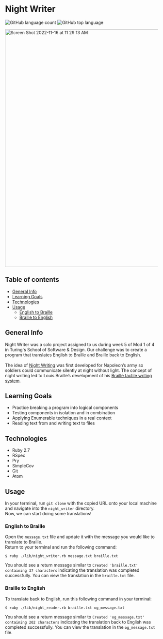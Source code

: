 # Night Writer

![GitHub language count](https://img.shields.io/github/languages/count/naomiyocum/night_writer)
![GitHub top language](https://img.shields.io/github/languages/top/naomiyocum/night_writer?color=yellow)

<img width="780" alt="Screen Shot 2022-11-16 at 11 29 13 AM" src="https://user-images.githubusercontent.com/102825498/202263350-67eaf0ef-d584-49fd-a75a-6ba80c763acc.png">

## Table of contents
* [General Info](#general-info)
* [Learning Goals](#learning-goals)
* [Technologies](#technologies)
* [Usage](#usage)
  * [English to Braille](#english-to-braille)
  * [Braille to English](#braille-to-english)

## General Info
Night Writer was a solo project assigned to us during week 5 of Mod 1 of 4 in Turing's School of Software & Design.
Our challenge was to create a program that translates English to Braille and Braille back to English.<br><br>
The idea of [Night Writing](https://en.wikipedia.org/wiki/Night_writing) was first developed for Napoleon’s army so soldiers could communicate silently at night without light.
The concept of night writing led to Louis Braille’s development of his [Braille tactile writing system](https://en.wikipedia.org/wiki/Braille).


## Learning Goals
* Practice breaking a program into logical components
* Testing components in isolation and in combination
* Applying Enumerable techniques in a real context
* Reading text from and writing text to files

## Technologies
* Ruby 2.7
* RSpec
* Pry
* SimpleCov
* Git
* Atom

## Usage
In your terminal, run `git clone` with the copied URL onto your local machine and navigate into the `night_writer` directory.<br>
Now, we can start doing some translations!

### English to Braille
Open the `message.txt` file and update it with the message you would like to translate to Braille.<br>Return to your terminal and run the following command:
```
$ ruby ./lib/night_writer.rb message.txt braille.txt
```
You should see a return message similar to `Created 'braille.txt' containing 37 characters` indicating the translation was completed successfully.
You can view the translation in the `braille.txt` file.

### Braille to English
To translate back to English, run this following command in your terminal:
```
$ ruby ./lib/night_reader.rb braille.txt og_message.txt
```
You should see a return message similar to `Created 'og_message.txt' containing 202 characters` indicating the translation back to English was completed successfully.
You can view the translation in the `og_message.txt` file.

